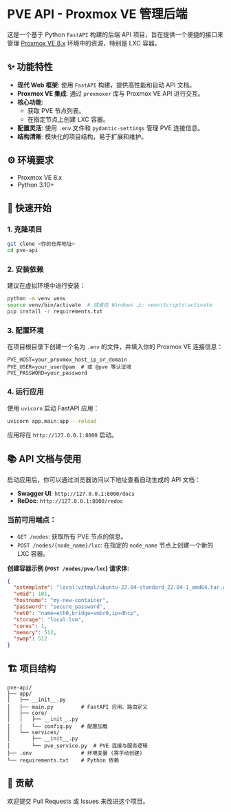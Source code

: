 # PVE API - Proxmox VE 管理后端

这是一个基于 Python `FastAPI` 构建的后端 API 项目，旨在提供一个便捷的接口来管理 [Proxmox VE 8.x](https://www.proxmox.com/en/proxmox-ve) 环境中的资源，特别是 LXC 容器。

## ✨ 功能特性

* **现代 Web 框架**: 使用 `FastAPI` 构建，提供高性能和自动 API 文档。
* **Proxmox VE 集成**: 通过 `proxmoxer` 库与 Proxmox VE API 进行交互。
* **核心功能**:
    * 获取 PVE 节点列表。
    * 在指定节点上创建 LXC 容器。
* **配置灵活**: 使用 `.env` 文件和 `pydantic-settings` 管理 PVE 连接信息。
* **结构清晰**: 模块化的项目结构，易于扩展和维护。

## ⚙️ 环境要求

* Proxmox VE 8.x
* Python 3.10+

## 🚀 快速开始

### 1. 克隆项目

```bash
git clone <你的仓库地址>
cd pve-api
```

### 2. 安装依赖

建议在虚拟环境中进行安装：

```bash
python -m venv venv
source venv/bin/activate  # 或者在 Windows 上: venv\Scripts\activate
pip install -r requirements.txt
```

### 3. 配置环境

在项目根目录下创建一个名为 `.env` 的文件，并填入你的 Proxmox VE 连接信息：

```dotenv
PVE_HOST=your_proxmox_host_ip_or_domain
PVE_USER=your_user@pam  # 或 @pve 等认证域
PVE_PASSWORD=your_password
```

### 4. 运行应用

使用 `uvicorn` 启动 FastAPI 应用：

```bash
uvicorn app.main:app --reload
```

应用将在 `http://127.0.0.1:8000` 启动。

## 📚 API 文档与使用

启动应用后，你可以通过浏览器访问以下地址查看自动生成的 API 文档：

* **Swagger UI**: `http://127.0.0.1:8000/docs`
* **ReDoc**: `http://127.0.0.1:8000/redoc`

### 当前可用端点：

* `GET /nodes`: 获取所有 PVE 节点的信息。
* `POST /nodes/{node_name}/lxc`: 在指定的 `node_name` 节点上创建一个新的 LXC 容器。

**创建容器示例 (`POST /nodes/pve/lxc`) 请求体:**

```json
{
  "ostemplate": "local:vztmpl/ubuntu-22.04-standard_22.04-1_amd64.tar.gz",
  "vmid": 101,
  "hostname": "my-new-container",
  "password": "secure_password",
  "net0": "name=eth0,bridge=vmbr0,ip=dhcp",
  "storage": "local-lvm",
  "cores": 1,
  "memory": 512,
  "swap": 512
}
```

## 🏗️ 项目结构

```
pve-api/
├── app/
│   ├── __init__.py
│   ├── main.py         # FastAPI 应用、路由定义
│   ├── core/
│   │   ├── __init__.py
│   │   └── config.py   # 配置加载
│   └── services/
│       ├── __init__.py
│       └── pve_service.py  # PVE 连接与服务逻辑
├── .env                # 环境变量 (需手动创建)
└── requirements.txt    # Python 依赖
```

## 🤝 贡献

欢迎提交 Pull Requests 或 Issues 来改进这个项目。
